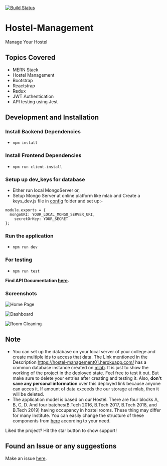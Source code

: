 [![Build Status](https://travis-ci.com/starkblaze01/Hostel-Management.svg?branch=master)](https://travis-ci.com/starkblaze01/Hostel-Management)

# Hostel-Management
Manage Your Hostel 

## Topics Covered
- MERN Stack
- Hostel Management
- Bootstrap
- Reactstrap
- Redux
- JWT Authentication
- API testing using Jest

## Development and Installation

### Install Backend Dependencies
- `npm install`

### Install Frontend Dependencies
- `npm run client-install`

### Setup up dev_keys for database
- Either run local MongoServer or,
- Setup Mongo Server at online platform like mlab and Create a keys_dev.js file in [config](https://github.com/starkblaze01/Hostel-Management/tree/master/config) folder and set up:-
``` 
module.exports = {
  mongoURI: YOUR_LOCAL_MONGO_SERVER_URI,
	secretOrKey: YOUR_SECRET
}; 
```
### Run the application
- `npm run dev`

### For testing
- `npm run test`

**Find API Documentation [here](https://github.com/starkblaze01/Hostel-Management/blob/master/API_Endpoints.md).**

### Screenshots

![Home Page](https://github.com/starkblaze01/Hostel-Management/blob/Docs/home.png)

![Dashboard](https://github.com/starkblaze01/Hostel-Management/blob/Docs/dashboard.png)

![Room Cleaning](https://github.com/starkblaze01/Hostel-Management/blob/Docs/room%20cleaning.png)

## Note
- You can set up the database on your local server of your college and create multiple ids to access that data. The Link mentioned in the Description https://hostel-management01.herokuapp.com/ has a common database instance created on [mlab](https://mlab.com/). It is just to show the working of the project in the deployed state. Feel free to test it out. But make sure to delete your entries after creating and testing it. Also, **don't save any personal information** over this deployed link because anyone can acces it. If amount of data exceeds the our storage at mlab, then it will be deleted.
- The application model is based on our Hostel. There are four blocks A, B, C, D. And four batches(B.Tech 2016, B.Tech 2017, B.Tech 2018, and B.Tech 2019) having occupancy in hostel rooms. These thing may differ for many Institute. You can easily change the structure of these components from [here](https://github.com/starkblaze01/Hostel-Management/tree/master/client/src/components/pages) according to your need.


Liked the project? Hit the star button to show support!

## Found an Issue or any suggestions
Make an issue [here](https://github.com/starkblaze01/Hostel-Management/issues/new).
